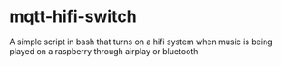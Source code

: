 # mqtt-hifi-switch
A simple script in bash that turns on a hifi system when music is being played on a raspberry through airplay or bluetooth
